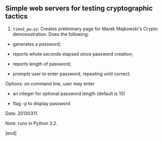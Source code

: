 Simple web servers for testing cryptographic tactics
----------------------------------------------------

1. `timed_pw.py`: Creates preliminary page for Marek Majkowski's Crypto demonostration. Does the following:

 * generates a password;

 * reports whole seconds elapsed since password creation;

 * reports length of password;

 * prompts user to enter password, repeating until correct.

 Options: on command line, user may enter 

 * an integer for optional password length (default is 10)

 * flag -p to display password

 Date: 20130311.

 Note: runs in Python 3.2.

[end]
